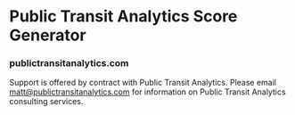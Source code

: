 # Public Transit Analytics Score Generator
### publictransitanalytics.com

Support is offered by contract with Public Transit Analytics. 
Please email matt@publictransitanalytics.com for information on Public Transit Analytics consulting services.